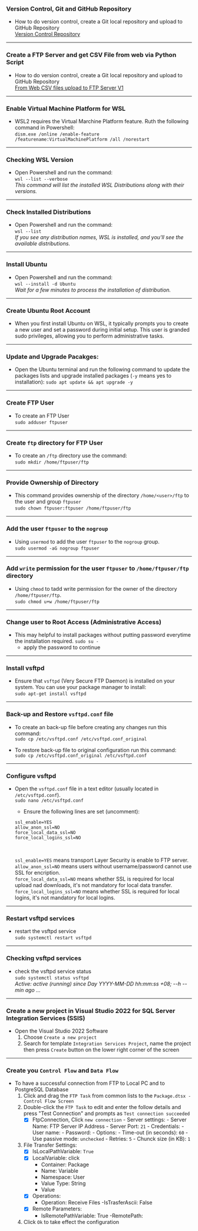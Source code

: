 ### Version Control, Git and GitHub Repository
- How to do version control, create a Git local repository and upload to GitHub Repository <br>
    [Version Control Repository](https://github.com/botniedata/version-control)
---
### Create a FTP Server and get CSV File from web via Python Script
- How to do version control, create a Git local repository and upload to GitHub Repository <br>
    [From Web CSV files upload to FTP Server V1](https://github.com/botniedata/ftplib)
---
### Enable Virtual Machine Platform for WSL
- WSL2 requires the Virtual Marchine Platform feature. Ruth the following command in Powershell: <br>
    `dism.exe /online /enable-feature /featurename:VirtualMachinePlatform /all /norestart`
---
### Checking WSL Version
- Open Powershell and run the command: <br>
    `wsl --list --verbose` <br>
    *This command will list the installed WSL Distributions along with their versions.*
---
### Check Installed Distributions
- Open Powershell and run the command: <br>
    `wsl --list` <br>
    *If you see any distribution names, WSL is installed, and you'll see the available distributions.*
---
### Install Ubuntu
- Open Powershell and run the command: <br>
    `wsl --install -d Ubuntu` <br>
    *Wait for a few minutes to process the installation of distribution.*
---
### Create Ubuntu Root Account
- When you first install Ubuntu on WSL, it typically prompts you to create a new user and set a password during initial setup. This user is granded sudo privileges, allowing you to perform administrative tasks.
---
### Update and Upgrade Pacakges:
- Open the Ubuntu terminal and run the following command to update the packages lists and upgrade installed packages (`-y` means yes to installation):
    `sudo apt update && apt upgrade -y`
---
### Create FTP User
- To create an FTP User <br>
    `sudo adduser ftpuser`
--- 
### Create `ftp` directory for FTP User 
- To create an `/ftp` directory use the command: <br>
    `sudo mkdir /home/ftpuser/ftp`
---        
### Provide Ownership of Directory
- This command provides ownership of the directory `/home/<user>/ftp` to the user and group `ftpuser` <br>
    `sudo chown ftpuser:ftpuser /home/ftpuser/ftp`
---

### Add the user `ftpuser` to the `nogroup`
- Using `usermod` to add the user `ftpuser` to the `nogroup` group. <br>
    `sudo usermod -aG nogroup ftpuser`
---
### Add `write` permission for the user `ftpuser` to `/home/ftpuser/ftp` directory
- Using `chmod` to tadd write permission for the owner of the directory `/home/ftpuser/ftp`. <br>
    `sudo chmod u+w /home/ftpuser/ftp`
--- 
### Change user to Root Access (Administrative Access)
- This may helpful to install packages without putting password everytime the installation required.
    `sudo su - ` <br>
    - apply the password to continue
---
### Install vsftpd
- Ensure that `vsftpd` (Very Secure FTP Daemon) is installed on your system. You can use your package manager to install: <br>
    `sudo apt-get install vsftpd`
---
### Back-up and Restore `vsftpd.conf` file
- To create an back-up file before creating any changes run this command: <br>
    `sudo cp /etc/vsftpd.conf /etc/vsftpd.conf_original `

- To restore back-up file to original configuration run this command: <br>
    `sudo cp /etc/vsftpd.conf_original /etc/vsftpd.conf `
--- 
### Configure vsftpd
- Open the `vsftpd.conf` file in a text editor (usually located in `/etc/vsftpd.conf`). <br>
    `sudo nano /etc/vsftpd.conf`
    - Ensure the following lines are set (uncomment): <br>
    ```
    ssl_enable=YES
    allow_anon_ssl=NO
    force_local_data_ssl=NO
    force_local_logins_ssl=NO
    ``` 
    <br>
    
    `ssl_enable=YES` means transport Layer Security is enable to FTP server. <br>
    `allow_anon_ssl=NO` means users without username/password cannot use SSL for encription. <br>
    `force_local_data_ssl=NO` means whether SSL is required for local upload nad downloads, it's not mandatory for local data transfer. <br>
    `force_local_logins_ssl=NO` means whether SSL is required for local logins, it's not mandatory for local logins.
---
### Restart vsftpd services
- restart the vsftpd service <br>
    `sudo systemctl restart vsftpd`
---    
### Checking vsftpd services
- check the vsftpd service status <br>
    `sudo systemctl status vsftpd` <br>
    *Active: active (running) since Day YYYY-MM-DD hh:mm:ss +08; --h --min ago ...* 
---
### Create a new project in Visual Studio 2022 for SQL Server Integration Services (SSIS)
- Open the Visual Studio 2022 Software <br>
    1. Choose `Create a new project`
    2. Search for template `Integration Services Project`, name the project then press `Create` button on the lower right corner of the screen
---
### Create you `Control Flow` and `Data Flow`
- To have a successful connection from FTP to Local PC and to PostgreSQL Database <br>
     1. Click and drag the `FTP Task` from common lists to the `Package.dtsx - Control Flow Screen`
     2. Double-click the `FTP Task` to edit and enter the follow details and press "Test Connection" and prompts as `Test connection succeeded`
        - [x] FtpConnection, Click `new connection`
                - Server settings:
                    - Server Name: FTP Server IP Address
                    - Server Port: `21`
                - Credentials:
                    - User name: <ftpuser-username>
                    - Password: <ftpuser-password>
                - Options:
                    - Time-out (in seconds): `60`
                    - Use passive mode: `unchecked`
                    - Retries: `5`
                    - Chunck size (in KB): `1`
    3. File Transfer Settings:
        - [x] IsLocalPathVariable: `True`
        - [x] LocalVariable: click <New Variables...>
            - Container: Package
            - Name: Variable
            - Namespace: User
            - Value Type: String
            - Value <local-pc-directory>
        - [x] Operations:
            - Operation: Receive Files
            -IsTrasferAscii: False
        - [x] Remote Parameters:
            - IsRemotePathVariable: True
            -RemotePath: <ftp-upload-directory>
    4. Click `Ok` to take effect the configuration
